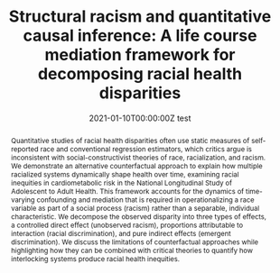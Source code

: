 ---
abstract: Quantitative studies of racial health disparities often use static measures of self-reported race and conventional regression estimators, which critics argue is inconsistent with social-constructivist theories of race, racialization, and racism. We demonstrate an alternative counterfactual approach to explain how multiple racialized systems dynamically shape health over time, examining racial inequities in cardiometabolic risk in the National Longitudinal Study of Adolescent to Adult Health. This framework accounts for the dynamics of time-varying confounding and mediation that is required in operationalizing a race variable as part of a social process (racism) rather than a separable, individual characteristic. We decompose the observed disparity into three types of effects, a controlled direct effect (unobserved racism), proportions attributable to interaction (racial discrimination), and pure indirect effects (emergent discrimination). We discuss the limitations of counterfactual approaches while highlighting how they can be combined with critical theories to quantify how interlocking systems produce racial health inequities.
authors:
- admin
- Courtney Boen
- Michael Esposito
date: "2021-01-10T00:00:00Z test"
doi: ""
featured: false
image:
  focal_point: ""
  preview_only: false
projects: []
publication: '*Journal of Health and Social Behavior*'
publication_short: ""
publication_types:
- "2"
publishDate: "2021-01-10T00:00:00Z"
summary: _Published in the **Journal of Health and Social Behavior**._ 
tags:
title: 'Structural racism and quantitative causal inference: A life course mediation framework for decomposing racial health disparities'
url_code: ""
url_dataset: ""
url_pdf: https://journals.sagepub.com/doi/full/10.1177/00221465211066108
url_poster: ""
url_project: ""
url_slides: ""
url_source: ""
url_video: ""
---